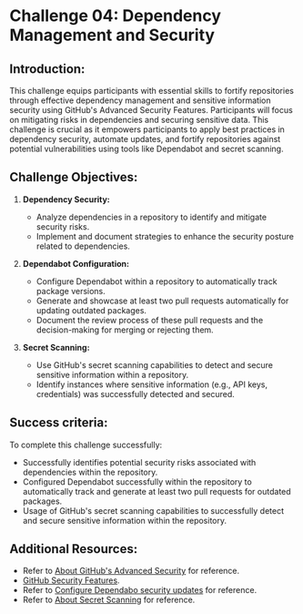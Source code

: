# Challenge 04: Dependency Management and Security

## Introduction:
This challenge equips participants with essential skills to fortify repositories through effective dependency management and sensitive information security using GitHub's Advanced Security Features. Participants will focus on mitigating risks in dependencies and securing sensitive data. This challenge is crucial as it empowers participants to apply best practices in dependency security, automate updates, and fortify repositories against potential vulnerabilities using tools like Dependabot and secret scanning.

## Challenge Objectives:

1. **Dependency Security:**
   - Analyze dependencies in a repository to identify and mitigate security risks.
   - Implement and document strategies to enhance the security posture related to dependencies.

2. **Dependabot Configuration:**

   -  Configure Dependabot within a repository to automatically track package versions.
   -  Generate and showcase at least two pull requests automatically for updating outdated packages.
   -  Document the review process of these pull requests and the decision-making for merging or rejecting them.
  
3. **Secret Scanning:**
   - Use GitHub's secret scanning capabilities to detect and secure sensitive information within a repository.
   - Identify instances where sensitive information (e.g., API keys, credentials) was successfully detected and secured.
  
## Success criteria:
To complete this challenge successfully:

- Successfully identifies potential security risks associated with dependencies within the repository.
- Configured Dependabot successfully within the repository to automatically track and generate at least two pull requests for outdated packages.
- Usage of GitHub's secret scanning capabilities to successfully detect and secure sensitive information within the repository.

## Additional Resources:

- Refer to [About GitHub's Advanced Security](https://docs.github.com/en/get-started/learning-about-github/about-github-advanced-security) for reference.
- [GitHub Security Features](https://docs.github.com/en/code-security/getting-started/github-security-features).
- Refer to [Configure Dependabo security updates](https://docs.github.com/en/code-security/dependabot/dependabot-security-updates/configuring-dependabot-security-updates) for reference.
- Refer to [About Secret Scanning](https://docs.github.com/en/code-security/secret-scanning/about-secret-scanning) for reference.
